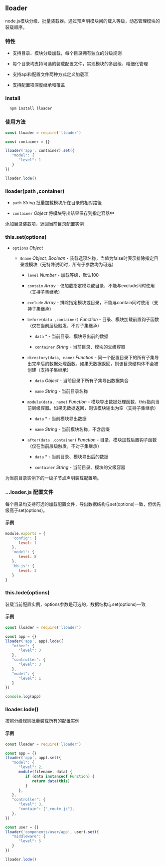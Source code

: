 ## lloader

node.js模块分级、批量装载器。通过预声明模块间的载入等级，动态管理模块的装载顺序。

### 特性

* 支持目录、模块分级加载，每个目录拥有独立的分级规则

* 每个目录均支持可选的装载配置文件，实现模块的多层级、精细化管理

* 支持api和配置文件两种方式定义加载项

* 支持配置项深度继承和覆盖


### install

      npm install lloader

### 使用方法

```js
const lloader = require('lloader')

const container = {}

lloader('app', container).set({
   "model": {
      "level": 1
   }
})

lloader.lode()
```

### lloader(path ,container)

*  `path` *String* 批量加载模块所在目录的相对路径

*  `container` *Object* 将模块导出结果保存到指定容器中

添加目录装载项，返回当前目录配置实例

### this.set(options)

*  `options` *Object* 

      *  `$name` *Object, Boolean* - 装载选项名称，当值为false时表示排除指定目录或模块（无特殊说明时，所有子参数均为可选）

         *  `level` *Number* - 加载等级，默认100

         *  `contain` *Array* - 仅加载指定模块或目录，不能与exclude同时使用（支持子集继承）

         *  `exclude` *Array* - 排除指定模块或目录，不能与contain同时使用（支持子集继承）

         *  `before(data ,container)` *Function* - 目录、模块加载前置钩子函数（仅在当前层级触发，不对子集继承）

               *  `data` * - 当前目录、模块导出前的数据

               *  `container` *String* - 当前目录、模块的父级容器

         *  `directory(data, name)` *Function* - 同一个配置目录下的所有子集导出完毕后的数据处理函数。如果无数据返回，则该目录结构体不会被创建（支持子集继承）

               *  `data` *Object* - 当前目录下所有子集导出数据集合

               *  `name` *String* - 当前目录名称

         *  `module(data, name)` *Function* - 模块导出数据处理函数，this指向当前层级容器。如果无数据返回，则该模块输出为空（支持子集继承）

               *  `data` * - 当前模块导出数据

               *  `name` *String* - 当前模块名称，不含后缀

         *  `after(data ,container)` *Function* - 目录、模块加载后置钩子函数（仅在当前层级触发，不对子集继承）

               *  `data` * - 当前目录、模块导出后的数据

               *  `container` *String* - 当前目录、模块的父级容器

为当前目录实例下的一级子节点声明装载配置项。


### ...loader.js 配置文件

每个目录均支持可选的加载配置文件，导出数据结构与set(options)一致，但优先级高于set(options)。

#### 示例

```js
module.exports = {
   'config': {
      level: 1
   },
   'model': {
      level: 8
   },
   'bb.js': {
      level: 3
   }
}
```


### this.lode(options)

装载当前配置实例，options参数是可选的，数据结构与set(options)一致

#### 示例

```js
const lloader = require('lloader')

const app = {}
lloader('app', app).lode({
   "other": {
      "level": 3
   },
   "controller": {
      "level": 3
   },
   "model": {
      "level": 1
   }
})

console.log(app)
```


### lloader.lode()

按照分级规则批量装载所有的配置实例

#### 示例

```js
const lloader = require('lloader')

const app = {}
lloader('app', app).set({
   "model": {
      "level": 2,
      module(filename, data) {
         if (data instanceof Function) {
            return data(this)
         }
      },
   },
   "controller": {
      "level": 3,
      "contain": ["_route.js"],
   },
})

const user = {}
lloader('components/user/app', user).set({
   "middleware": {
      "level": 5
   }
})

lloader.lode()
```
